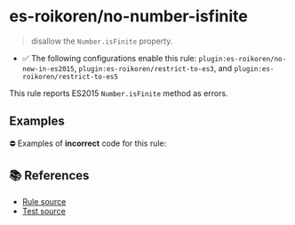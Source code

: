 # es-roikoren/no-number-isfinite
> disallow the `Number.isFinite` property.

- ✅ The following configurations enable this rule: `plugin:es-roikoren/no-new-in-es2015`, `plugin:es-roikoren/restrict-to-es3`, and `plugin:es-roikoren/restrict-to-es5`

This rule reports ES2015 `Number.isFinite` method as errors.

## Examples

⛔ Examples of **incorrect** code for this rule:

<eslint-playground type="bad" code="/*eslint es-roikoren/no-number-isfinite: error */
const b = Number.isFinite(value)
" />

## 📚 References

- [Rule source](https://github.com/roikoren755/eslint-plugin-es/blob/v0.0.1/src/rules/no-number-isfinite.ts)
- [Test source](https://github.com/roikoren755/eslint-plugin-es/blob/v0.0.1/tests/src/rules/no-number-isfinite.ts)
